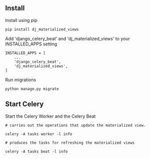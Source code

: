 ## Install

Install using pip
```
pip install dj_materialized_views 
```

Add 'django_celery_beat' and 'dj_materialized_views' to your INSTALLED_APPS setting
```
INSTALLED_APPS = [
    ...
    'django_celery_beat',
    'dj_materialized_views',
]
```

Run migrations
```
python manage.py migrate
```

## Start Celery
Start the Celery Worker and the Celery Beat

```
# carries out the operations that update the materialized view.

celery -A tasks worker -l info
```

```
# produces the tasks for refreshing the materialized views

celery -A tasks beat -l info
```

